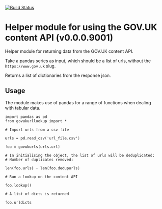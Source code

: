 [![Build Status](https://travis-ci.org/ukgovdatascience/govukurllookup.svg?branch=master)](https://travis-ci.org/ukgovdatascience/govukurllookup)
# Helper module for using the GOV.UK content API (v0.0.0.9001)

Helper module for returning data from the GOV.UK content API.

Take a pandas series as input, which should be a list of urls, without the `https://www.gov.uk` slug.

Returns a list of dictionaries from the response json.

## Usage

The module makes use of pandas for a range of functions when dealing with tabular data.

```
import pandas as pd
from govukurllookup import *

# Import urls from a csv file

urls = pd.read_csv('url_file.csv')

foo = govukurls(urls.url)

# In initialising the object, the list of urls will be deduplicated:
# Number of duplicates removed:

len(foo.urls) - len(foo.dedupurls)

# Run a lookup on the content API

foo.lookup()

# A list of dicts is returned

foo.urldicts

```
